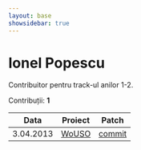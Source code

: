 ```yaml
---
layout: base
showsidebar: true
---
```


# Ionel Popescu

Contribuitor pentru track-ul anilor 1-2.

Contribuții: **1**

|Data |Proiect | Patch |
|-----|--------|-------|
| 3.04.2013|[WoUSO][wouso]|[commit](https://github.com/rosedu/wouso/commit/6367829800187d90531b5a81567c59c3b8d76591)|

[wouso]: https://github.com/rosedu/wouso "World of USO"

